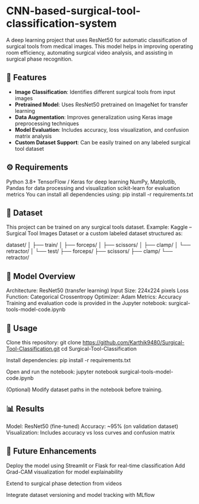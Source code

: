 # CNN-based-surgical-tool-classification-system
A deep learning project that uses ResNet50 for automatic classification of surgical tools from medical images.
This model helps in improving operating room efficiency, automating surgical video analysis, and assisting in surgical phase recognition.

## 🧠 Features
- **Image Classification**: Identifies different surgical tools from input images
- **Pretrained Model**: Uses ResNet50 pretrained on ImageNet for transfer learning
- **Data Augmentation**: Improves generalization using Keras image preprocessing techniques
- **Model Evaluation**: Includes accuracy, loss visualization, and confusion matrix analysis
- **Custom Dataset Support**: Can be easily trained on any labeled surgical tool dataset

## ⚙️ Requirements
Python 3.8+
TensorFlow / Keras for deep learning
NumPy, Matplotlib, Pandas for data processing and visualization
scikit-learn for evaluation metrics
You can install all dependencies using:
pip install -r requirements.txt

## 📂 Dataset
This project can be trained on any surgical tools dataset.
Example: Kaggle – Surgical Tool Images Dataset or a custom labeled dataset structured as:

dataset/
│
├── train/
│   ├── forceps/
│   ├── scissors/
│   ├── clamp/
│   └── retractor/
│
└── test/
    ├── forceps/
    ├── scissors/
    ├── clamp/
    └── retractor/

## 🚀 Model Overview
Architecture: ResNet50 (transfer learning)
Input Size: 224x224 pixels
Loss Function: Categorical Crossentropy
Optimizer: Adam
Metrics: Accuracy
Training and evaluation code is provided in the Jupyter notebook:
surgical-tools-model-code.ipynb

## 🧪 Usage
Clone this repository:
git clone https://github.com/Karthik9480/Surgical-Tool-Classification.git
cd Surgical-Tool-Classification

Install dependencies:
pip install -r requirements.txt

Open and run the notebook:
jupyter notebook surgical-tools-model-code.ipynb

(Optional) Modify dataset paths in the notebook before training.

## 📊 Results
Model: ResNet50 (fine-tuned)
Accuracy: ~95% (on validation dataset)
Visualization: Includes accuracy vs loss curves and confusion matrix

## 🔮 Future Enhancements
Deploy the model using Streamlit or Flask for real-time classification
Add Grad-CAM visualization for model explainability

Extend to surgical phase detection from videos

Integrate dataset versioning and model tracking with MLflow
